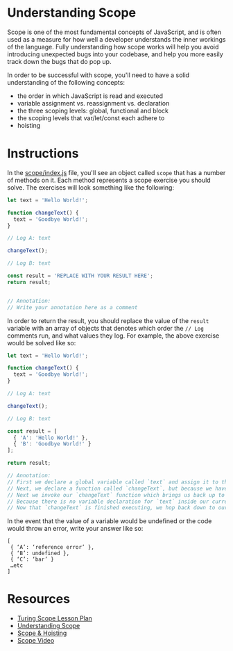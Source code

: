 # Understanding Scope

Scope is one of the most fundamental concepts of JavaScript, and is often used as a measure for how well a developer understands the inner workings of the language. Fully understanding how scope works will help you avoid introducing unexpected bugs into your codebase, and help you more easily track down the bugs that do pop up.

In order to be successful with scope, you'll need to have a solid understanding of the following concepts:

* the order in which JavaScript is read and executed
* variable assignment vs. reassignment vs. declaration
* the three scoping levels: global, functional and block
* the scoping levels that var/let/const each adhere to
* hoisting


# Instructions

In the [scope/index.js](https://github.com/turingschool-examples/jsFun/scope/index.js) file, you'll see an object called `scope` that has a number of methods on it. Each method represents a scope exercise you should solve. The exercises will look something like the following:

```js
let text = 'Hello World!';

function changeText() {
  text = 'Goodbye World!';
}

// Log A: text

changeText();

// Log B: text

const result = 'REPLACE WITH YOUR RESULT HERE';
return result;


// Annotation:
// Write your annotation here as a comment

```

In order to return the result, you should replace the value of the `result` variable with an array of objects that denotes which order the `// Log` comments run, and what values they log. For example, the above exercise would be solved like so:

```js
let text = 'Hello World!';

function changeText() {
  text = 'Goodbye World!';
}

// Log A: text

changeText();

// Log B: text

const result = [
  { 'A': 'Hello World!' },
  { 'B': 'Goodbye World!' }
];

return result;

// Annotation:
// First we declare a global variable called `text` and assign it to the string of 'Hello World!'
// Next, we declare a function called `changeText`, but because we haven't invoked it yet, we skip down to the first `console.log()` of 'A' which will log 'Hello World!'
// Next we invoke our `changeText` function which brings us back up to line 3. Within this function we re-assign the value of `text` to 'Goodbye World!'
// Because there is no variable declaration for `text` inside our current functional scope, the reassignment will look up the scope chain, into the global scope, and reassign the value of the `text` variable we declared on line 1.
// Now that `changeText` is finished executing, we hop back down to our last `console.log()` of 'B' which now logs 'Goodbye World!'
``` 

In the event that the value of a variable would be undefined or the code would throw an error, write your answer like so:

```
[
 { ‘A’: ‘reference error’ },
 { ‘B’: undefined },
 { ‘C’: ‘bar’ }
 …etc
]
```

# Resources

* [Turing Scope Lesson Plan](http://frontend.turing.io/lessons/module-2/scope-and-closures.html)
* [Understanding Scope](https://scotch.io/tutorials/understanding-scope-in-javascript)
* [Scope & Hoisting](https://hackernoon.com/understanding-javascript-scope-1d4a74adcdf5)
* [Scope Video](https://www.youtube.com/watch?v=SBjf9-WpLac)